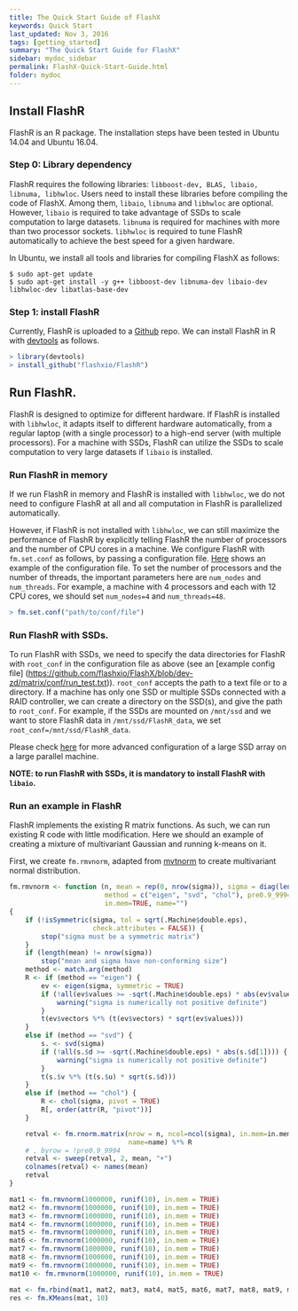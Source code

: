 ```yaml
---
title: The Quick Start Guide of FlashX
keywords: Quick Start
last_updated: Nov 3, 2016
tags: [getting_started]
summary: "The Quick Start Guide for FlashX"
sidebar: mydoc_sidebar
permalink: FlashX-Quick-Start-Guide.html
folder: mydoc
---
```


## Install FlashR

FlashR is an R package. The installation steps have been tested in Ubuntu 14.04
and Ubuntu 16.04.

### Step 0: Library dependency
FlashR requires the following libraries: `libboost-dev, BLAS, libaio, libnuma, libhwloc`.
Users need to install these libraries before compiling the code of FlashX.
Among them, `libaio`, `libnuma` and `libhwloc` are optional. However, `libaio`
is required to take advantage of SSDs to scale computation to large datasets.
`libnuma` is required for machines with more than two processor sockets. `libhwloc`
is required to tune FlashR automatically to achieve the best speed for a given
hardware.

In Ubuntu, we install all tools and libraries for compiling FlashX as follows:

```shell
$ sudo apt-get update
$ sudo apt-get install -y g++ libboost-dev libnuma-dev libaio-dev libhwloc-dev libatlas-base-dev
```

### Step 1: install FlashR
Currently, FlashR is uploaded to a [Github](https://github.com/flashxio/FlashR) repo.
We can install FlashR in R with [devtools](https://cran.r-project.org/web/packages/devtools/index.html)
as follows.

```R
> library(devtools)
> install_github("flashxio/FlashR")
```

## Run FlashR.

FlashR is designed to optimize for different hardware. If FlashR is installed
with `libhwloc`, it adapts itself to different hardware automatically, from
a regular laptop (with a single processor) to a high-end server (with multiple
processors). For a machine with
SSDs, FlashR can utilize the SSDs to scale computation to very large datasets
if `libaio` is installed.

### Run FlashR in memory
If we run FlashR in memory and FlashR is installed with `libhwloc`, we do not
need to configure FlashR at all and all computation in FlashR is parallelized
automatically.

However, if FlashR is not installed with `libhwloc`, we can still maximize
the performance of FlashR by explicitly telling FlashR the number of processors
and the number of CPU cores in a machine. We configure FlashR with
`fm.set.conf` as follows, by passing a configuration file.
[Here](https://github.com/flashxio/FlashX/blob/dev-zd/matrix/conf/run_test.txt)
shows an example of the configuration file. To set the number of processors and
the number of threads, the important parameters here are `num_nodes` and `num_threads`.
For example, a machine with 4 processors and each with 12 CPU cores, we should
set `num_nodes=4` and `num_threads=48`.

```R
> fm.set.conf("path/to/conf/file")
```

### Run FlashR with SSDs.
To run FlashR with SSDs, we need to specify the data directories for FlashR
with `root_conf` in the configuration file as above (see an [example config file]
(https://github.com/flashxio/FlashX/blob/dev-zd/matrix/conf/run_test.txt)).
`root_conf` accepts the path to
a text file or to a directory. If a machine has only one SSD or multiple SSDs
connected with a RAID controller, we can create a directory on the SSD(s),
and give the path to `root_conf`. For example, if the SSDs are mounted on
`/mnt/ssd` and we want to store FlashR data in `/mnt/ssd/FlashR_data`, we set
`root_conf=/mnt/ssd/FlashR_data`.

Please check [here]() for more advanced configuration
of a large SSD array on a large parallel machine.

**NOTE: to run FlashR with SSDs, it is mandatory to install FlashR with `libaio`.**

### Run an example in FlashR
FlashR implements the existing R matrix functions. As such, we can run existing
R code with little modification. Here we should an example of creating a mixture
of multivariant Gaussian and running k-means on it.

First, we create `fm.rmvnorm`, adapted from
[mvtnorm](https://cran.r-project.org/web/packages/mvtnorm/index.html)
to create multivariant normal distribution.

```R
fm.rmvnorm <- function (n, mean = rep(0, nrow(sigma)), sigma = diag(length(mean)),
                        method = c("eigen", "svd", "chol"), pre0.9_9994 = FALSE,
                        in.mem=TRUE, name="")
{
    if (!isSymmetric(sigma, tol = sqrt(.Machine$double.eps),
                     check.attributes = FALSE)) {
        stop("sigma must be a symmetric matrix")
    }
    if (length(mean) != nrow(sigma))
        stop("mean and sigma have non-conforming size")
    method <- match.arg(method)
    R <- if (method == "eigen") {
        ev <- eigen(sigma, symmetric = TRUE)
        if (!all(ev$values >= -sqrt(.Machine$double.eps) * abs(ev$values[1]))) {
            warning("sigma is numerically not positive definite")
        }
        t(ev$vectors %*% (t(ev$vectors) * sqrt(ev$values)))
    }
    else if (method == "svd") {
        s. <- svd(sigma)
        if (!all(s.$d >= -sqrt(.Machine$double.eps) * abs(s.$d[1]))) {
            warning("sigma is numerically not positive definite")
        }
        t(s.$v %*% (t(s.$u) * sqrt(s.$d)))
    }
    else if (method == "chol") {
        R <- chol(sigma, pivot = TRUE)
        R[, order(attr(R, "pivot"))]
    }

    retval <- fm.rnorm.matrix(nrow = n, ncol=ncol(sigma), in.mem=in.mem,
                              name=name) %*% R
    # , byrow = !pre0.9_9994
    retval <- sweep(retval, 2, mean, "+")
    colnames(retval) <- names(mean)
    retval
}

mat1 <- fm.rmvnorm(1000000, runif(10), in.mem = TRUE)
mat2 <- fm.rmvnorm(1000000, runif(10), in.mem = TRUE)
mat3 <- fm.rmvnorm(1000000, runif(10), in.mem = TRUE)
mat4 <- fm.rmvnorm(1000000, runif(10), in.mem = TRUE)
mat5 <- fm.rmvnorm(1000000, runif(10), in.mem = TRUE)
mat6 <- fm.rmvnorm(1000000, runif(10), in.mem = TRUE)
mat7 <- fm.rmvnorm(1000000, runif(10), in.mem = TRUE)
mat8 <- fm.rmvnorm(1000000, runif(10), in.mem = TRUE)
mat9 <- fm.rmvnorm(1000000, runif(10), in.mem = TRUE)
mat10 <- fm.rmvnorm(1000000, runif(10), in.mem = TRUE)

mat <- fm.rbind(mat1, mat2, mat3, mat4, mat5, mat6, mat7, mat8, mat9, mat10)
res <- fm.KMeans(mat, 10)
```

